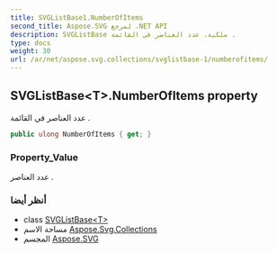 ```yaml
---
title: SVGListBase1.NumberOfItems
second_title: Aspose.SVG لمرجع .NET API
description: SVGListBase ملكية. عدد العناصر في القائمة .
type: docs
weight: 30
url: /ar/net/aspose.svg.collections/svglistbase-1/numberofitems/
---
```

## SVGListBase&lt;T&gt;.NumberOfItems property

عدد العناصر في القائمة .

```csharp
public ulong NumberOfItems { get; }
```

### Property_Value

عدد العناصر .

### أنظر أيضا

* class [SVGListBase&lt;T&gt;](../)
* مساحة الاسم [Aspose.Svg.Collections](../../svglistbase-1/)
* المجسم [Aspose.SVG](../../../)


